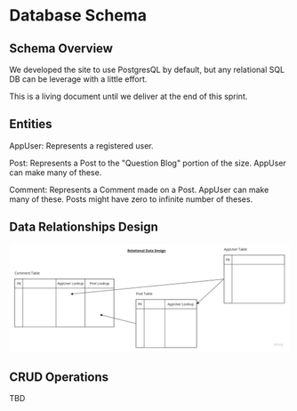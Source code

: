 # Database Schema

## Schema Overview

We developed the site to use PostgresQL by default, but any relational SQL DB can be leverage with a little effort.

This is a living document until we deliver at the end of this sprint.

## Entities

AppUser: Represents a registered user.

Post: Represents a Post to the "Question Blog" portion of the size. AppUser can make many of these.

Comment: Represents a Comment made on a Post. AppUser can make many of these. Posts might have zero to infinite number of theses. 

## Data Relationships Design

![Database Schema Diagram](../Imgs/JavaHaus-data-relationship-model.jpg)

## CRUD Operations

TBD
